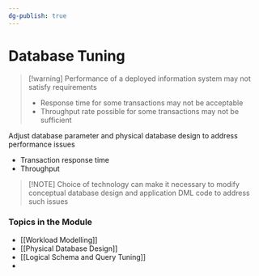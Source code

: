```yaml
---
dg-publish: true
---
```

# Database Tuning

> [!warning] Performance of a deployed information system may not satisfy requirements
> * Response time for some transactions may not be acceptable
> * Throughput rate possible for some transactions may not be sufficient

Adjust database parameter and physical database design to address performance issues
* Transaction response time
* Throughput

> [!NOTE] Choice of technology can make it necessary to modify conceptual database design and application DML code to address such issues

### Topics in the Module
* [[Workload Modelling]]
* [[Physical Database Design]]
* [[Logical Schema and Query Tuning]]
* 